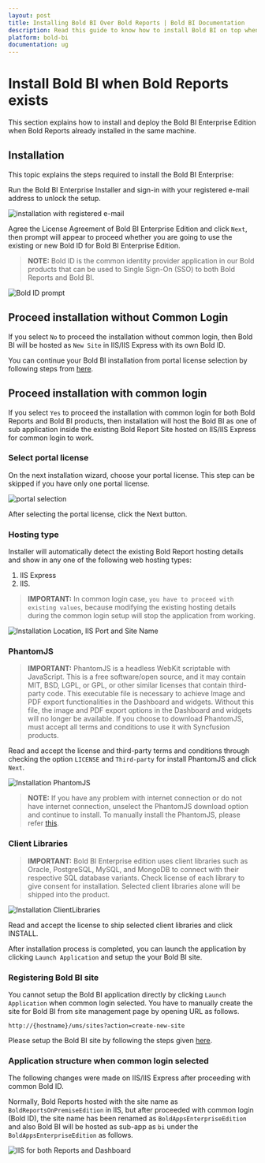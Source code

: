 ```yaml
---
layout: post
title: Installing Bold BI Over Bold Reports | Bold BI Documentation
description: Read this guide to know how to install Bold BI on top when Bold Reports installed already in that server.
platform: bold-bi
documentation: ug
---
```


# Install Bold BI when Bold Reports exists

This section explains how to install and deploy the Bold BI Enterprise Edition when Bold Reports already installed in the same machine. 

## Installation

This topic explains the steps required to install the Bold BI Enterprise:

Run the Bold BI Enterprise Installer and sign-in with your registered e-mail address to unlock the setup.

![installation with registered e-mail](/static/assets/embedded/setup/images/installation-sign-in.png)

Agree the License Agreement of Bold BI Enterprise Edition and click `Next`, then prompt will appear to proceed whether you are going to use the existing or new Bold ID for Bold BI Enterprise Edition.

> **NOTE:**  Bold ID is the common identity provider application in our Bold products that can be used to Single Sign-On (SSO) to both Bold Reports and Bold BI.  

![Bold ID prompt](/static/assets/embedded/setup/images/boldid-prompt.png)

## Proceed installation without Common Login

If you select `No` to  proceed the installation without common login, then Bold BI will be hosted as `New Site` in IIS/IIS Express with its own Bold ID.

You can continue your Bold BI installation from portal license selection by following steps from [here](/embedded-bi/setup/deploying-in-windows/installation-and-deployment/#select-portal-license).  

## Proceed installation with common login

If you select `Yes` to proceed the installation with common login for both Bold Reports and Bold BI products, then installation will host the Bold BI as one of sub application inside the existing Bold Report Site hosted on IIS/IIS Express for common login to work.

### Select portal license

On the next installation wizard, choose your portal license. This step can be skipped if you have only one portal license.

![portal selection](/static/assets/embedded/setup/images/portal-plans-selection.png)

After selecting the portal license, click the Next button.

### Hosting type

Installer will automatically detect the existing Bold Report hosting details and show in any one of the following web hosting types:

1. IIS Express
2. IIS.

> **IMPORTANT:**  In common login case, `you have to proceed with existing values`, because modifying the existing hosting details during the common login setup will stop the application from working.

![Installation Location, IIS Port and Site Name](/static/assets/embedded/setup/images/installation-IIS.png)

### PhantomJS

> **IMPORTANT:** PhantomJS is a headless WebKit scriptable with JavaScript. This is a free software/open source, and it may contain MIT, BSD, LGPL, or GPL, or other similar licenses that contain third-party code. This executable file is necessary to achieve Image and PDF export functionalities in the Dashboard and widgets. Without this file, the image and PDF export options in the Dashboard and widgets will no longer be available. If you choose to download PhantomJS, must accept all terms and conditions to use it with Syncfusion products.

Read and accept the license and third-party terms and conditions through checking the option `LICENSE` and `Third-party` for install PhantomJS and click `Next`.

![Installation PhantomJS](/static/assets/embedded/setup/images/installation-phantomjs.png)  

> **NOTE:** If you have any problem with internet connection or do not have internet connection, unselect the PhantomJS download option and continue to install. To manually install the PhantomJS, please refer [this](/embedded-bi/faq/how-to-install-phantomjs-manually/).

### Client Libraries

> **IMPORTANT:** Bold BI Enterprise edition uses client libraries such as Oracle, PostgreSQL, MySQL, and MongoDB to connect with their respective SQL database variants. Check license of each library to give consent for installation. Selected client libraries alone will be shipped into the product.

![Installation ClientLibraries](/static/assets/embedded/setup/images/installation-clientlibraries.png)

Read and accept the license to ship selected client libraries and click INSTALL.

After installation process is completed, you can launch the application by clicking `Launch Application` and setup the your Bold BI site.

### Registering Bold BI site

You cannot setup the Bold BI application directly by clicking `Launch Application` when common login selected. You have to manually create the site for Bold BI from site management page by opening URL as follows.

`http://{hostname}/ums/sites?action=create-new-site` 

Please setup the Bold BI site by following the steps given [here](/embedded-bi/multi-tenancy/create-new-site/).

### Application structure when common login selected

The following changes were made on IIS/IIS Express after proceeding with common Bold ID.  

Normally, Bold Reports hosted with the site name as `BoldReportsOnPremiseEdition` in IIS, but after proceeded with common login (Bold ID), the site name has been renamed as `BoldAppsEnterpriseEdition` and also Bold BI will be hosted as sub-app as `bi` under the `BoldAppsEnterpriseEdition` as follows.

![IIS for both Reports and Dashboard](/static/assets/embedded/setup/images/iis-reports-bi.png)  